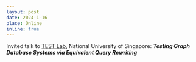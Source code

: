```yaml
---
layout: post
date: 2024-1-16
place: Online
inline: true
---
```

Invited talk to [TEST Lab](https://nus-test.github.io/event/231002/), National University of Singapore: ***Testing Graph Database Systems via Equivalent Query Rewriting***